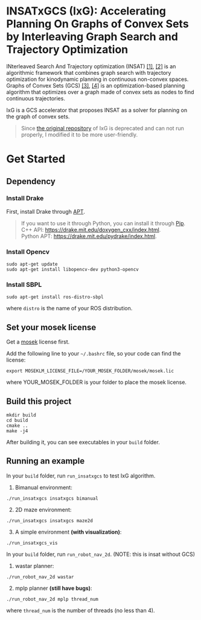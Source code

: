# INSATxGCS (IxG): Accelerating Planning On Graphs of Convex Sets by Interleaving Graph Search and Trajectory Optimization

INterleaved Search And Trajectory optimization (INSAT) [[1]](https://arxiv.org/abs/2101.12548), [[2]](https://arxiv.org/abs/2210.08627) is an algorithmic framework that combines graph search with trajectory optimization for kinodynamic planning in continuous non-convex spaces. Graphs of Convex Sets (GCS) [[3]](https://arxiv.org/abs/2101.11565), [[4]](https://arxiv.org/abs/2205.04422) is an optimization-based planning algorithm that optimizes over a graph made of convex sets as nodes to find continuous trajectories. 

IxG is a GCS accelerator that proposes INSAT as a solver for planning on the graph of convex sets.

> Since [the original repository](https://github.com/nrkumar93/ixg_deprecated) of IxG is deprecated and can not run properly, I modified it to be more user-friendly.

# Get Started

## Dependency
### Install Drake
First, install Drake through [APT](https://drake.mit.edu/apt.html). 

> If you want to use it through Python, you can install it through [Pip](https://drake.mit.edu/pip.html). \
> C++ API: https://drake.mit.edu/doxygen_cxx/index.html. \
> Python APT: https://drake.mit.edu/pydrake/index.html.

### Install Opencv
```
sudo apt-get update
sudo apt-get install libopencv-dev python3-opencv
```

### Install SBPL
```
sudo apt-get install ros-distro-sbpl
```
where `distro` is the name of your ROS distribution.

## Set your mosek license
Get a [mosek](https://www.mosek.com/) license first.

Add the following line to your `~/.bashrc` file, so your code can find the license:
```
export MOSEKLM_LICENSE_FILE=/YOUR_MOSEK_FOLDER/mosek/mosek.lic
```
where YOUR_MOSEK_FOLDER is your folder to place the mosek license.

## Build this project
```
mkdir build
cd build
cmake ..
make -j4
```
After building it, you can see executables in your `build` folder.

## Running an example
In your `build` folder, run `run_insatxgcs` to test IxG algorithm.

1.  Bimanual environment:
```
./run_insatxgcs insatxgcs bimanual
```

2.  2D maze environment:
```
./run_insatxgcs insatxgcs maze2d
```

3. A simple environment **(with visualization)**:
```
./run_insatxgcs_vis
```

In your `build` folder, run `run_robot_nav_2d`. (NOTE: this is insat without GCS)

1. wastar planner:
```
./run_robot_nav_2d wastar
```

2. mplp planner **(still have bugs)**:
```
./run_robot_nav_2d mplp thread_num
```
where `thread_num` is the number of threads (no less than 4).
